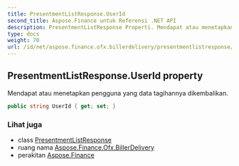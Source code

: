 ```yaml
---
title: PresentmentListResponse.UserId
second_title: Aspose.Finance untuk Referensi .NET API
description: PresentmentListResponse Properti. Mendapat atau menetapkan pengguna yang data tagihannya dikembalikan.
type: docs
weight: 70
url: /id/net/aspose.finance.ofx.billerdelivery/presentmentlistresponse/userid/
---
```

## PresentmentListResponse.UserId property

Mendapat atau menetapkan pengguna yang data tagihannya dikembalikan.

```csharp
public string UserId { get; set; }
```

### Lihat juga

* class [PresentmentListResponse](../)
* ruang nama [Aspose.Finance.Ofx.BillerDelivery](../../presentmentlistresponse/)
* perakitan [Aspose.Finance](../../../)



